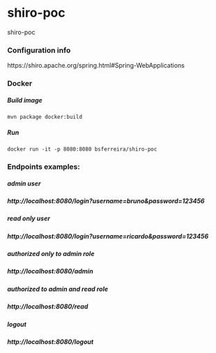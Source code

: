# shiro-poc
shiro-poc

<h3>Configuration info</h3>
https://shiro.apache.org/spring.html#Spring-WebApplications

<h3>Docker</h3>

<h5>Build image</h5>

`mvn package docker:build`

<h5>Run</h5>

`docker run -it -p 8080:8080 bsferreira/shiro-poc`

<h3>Endpoints examples:</h3>

<h5>admin user<h5> 

http://localhost:8080/login?username=bruno&password=123456

<h5>read only user<h5>

http://localhost:8080/login?username=ricardo&password=123456

<h5>authorized only to admin role<h5>

http://localhost:8080/admin

<h5>authorized to admin and read role<h5>

http://localhost:8080/read

<h5>logout<h5>

http://localhost:8080/logout
